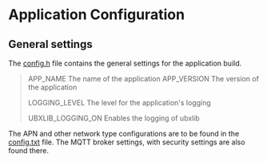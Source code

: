 # Application Configuration
## General settings
The [config.h](config.h) file contains the general settings for the application build.
>APP_NAME       The name of the application
>APP_VERSION    The version of the application
>
>LOGGING_LEVEL  The level for the application's logging
>
>UBXLIB_LOGGING_ON  Enables the logging of ubxlib


The APN and other network type configurations are to be found in the [config.txt](../config.txt) file. The MQTT broker settings, with security settings are also found there.
